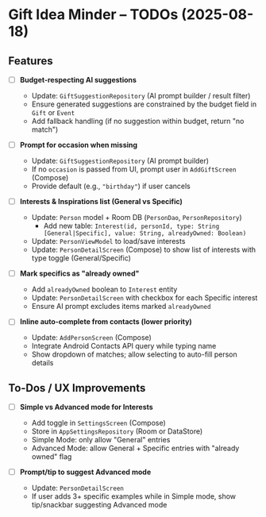 # Gift Idea Minder – TODOs (2025-08-18)

## Features

- [ ] **Budget-respecting AI suggestions**
  - Update: `GiftSuggestionRepository` (AI prompt builder / result filter)
  - Ensure generated suggestions are constrained by the budget field in `Gift` or `Event`
  - Add fallback handling (if no suggestion within budget, return "no match")

- [ ] **Prompt for occasion when missing**
  - Update: `GiftSuggestionRepository` (AI prompt builder)
  - If no `occasion` is passed from UI, prompt user in `AddGiftScreen` (Compose)
  - Provide default (e.g., `"birthday"`) if user cancels

- [ ] **Interests & Inspirations list (General vs Specific)**
  - Update: `Person` model + Room DB (`PersonDao`, `PersonRepository`)
    - Add new table: `Interest(id, personId, type: String [General|Specific], value: String, alreadyOwned: Boolean)`
  - Update: `PersonViewModel` to load/save interests
  - Update: `PersonDetailScreen` (Compose) to show list of interests with type toggle (General/Specific)

- [ ] **Mark specifics as "already owned"**
  - Add `alreadyOwned` boolean to `Interest` entity
  - Update: `PersonDetailScreen` with checkbox for each Specific interest
  - Ensure AI prompt excludes items marked `alreadyOwned`

- [ ] **Inline auto-complete from contacts (lower priority)**
  - Update: `AddPersonScreen` (Compose)
  - Integrate Android Contacts API query while typing name
  - Show dropdown of matches; allow selecting to auto-fill person details

## To-Dos / UX Improvements

- [ ] **Simple vs Advanced mode for Interests**
  - Add toggle in `SettingsScreen` (Compose)
  - Store in `AppSettingsRepository` (Room or DataStore)
  - Simple Mode: only allow "General" entries
  - Advanced Mode: allow General + Specific entries with "already owned" flag

- [ ] **Prompt/tip to suggest Advanced mode**
  - Update: `PersonDetailScreen`
  - If user adds 3+ specific examples while in Simple mode, show tip/snackbar suggesting Advanced mode
